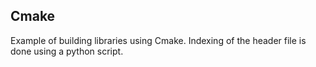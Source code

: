## Cmake
Example of building libraries using Cmake. Indexing of the header file is done using a python script.
